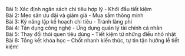 Bài 1: Xác định ngân sách chi tiêu hợp lý - Khởi đầu tiết kiệm  
Bài 2: Mẹo săn ưu đãi và giảm giá - Mua sắm thông minh  
Bài 3: Kỹ năng lập kế hoạch chi tiêu - Tránh lãng phí  
Bài 4: Tận dụng công nghệ - Ứng dụng quản lý tài chính cá nhân  
Bài 5: Thay đổi thói quen tiêu dùng - Tiết kiệm từ những điều nhỏ nhặt  
Bài 6: Tổng kết khóa học – Chốt nhanh kiến thức, tự tin tận hưởng lễ tiết kiệm!
